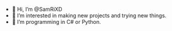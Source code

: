 - 👋 Hi, I’m @SamRiXD
- 👀 I’m interested in making new projects and trying new things.
- 🌱 I’m programming in C# or Python.
